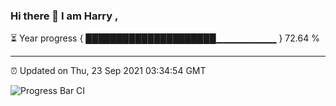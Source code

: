 ### Hi there 👋 I am Harry , 

⏳ Year progress { █████████████████████▁▁▁▁▁▁▁▁▁ } 72.64 %

---

⏰ Updated on Thu, 23 Sep 2021 03:34:54 GMT

![Progress Bar CI](https://github.com/duykhang68/duykhang68/workflows/Progress%20Bar%20CI/badge.svg)
